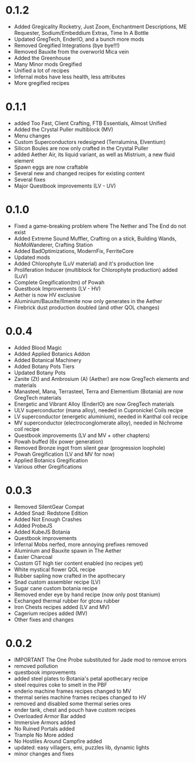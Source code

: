 # 0.1.2
- Added Gregicality Rocketry, Just Zoom, Enchantment Descriptions, ME Requester, Sodium/Embeddium Extras, Time In A Bottle
- Updated GregTech, EnderIO, and a bunch more mods
- Removed Gregified Integrations (bye bye!!!)
- Removed Bauxite from the overworld Mica vein
- Added the Greenhouse
- Many Minor mods Gregified
- Unified a lot of recipes
- Infernal mobs have less health, less attributes
- More gregified recipes

# 0.1.1
- added Too Fast, Client Crafting, FTB Essentials, Almost Unified
- Added the Crystal Puller multiblock (MV)
- Menu changes
- Custom Superconductors redesigned (Terralumina, Elventium)
- Silicon Boules are now only crafted in the Crystal Puller
- added Aether Air, its liquid variant, as well as Mistrium, a new fluid element
- Spawn eggs are now craftable
- Several new and changed recipes for existing content
- Several fixes
- Major Questbook improvements (LV - UV)

# 0.1.0
- Fixed a game-breaking problem where The Nether and The End do not exist
- Added Extreme Sound Muffler, Crafting on a stick, Building Wands, NoMoWanderer, Crafting Station
- Added BadOptimizations, ModernFix, FerriteCore
- Updated mods
- Added Chlorophyte (LuV material) and it's production line
- Proliferation Inducer (multiblock for Chlorophyte production) added (LuV)
- Complete Gregification(tm) of Powah
- Questbook Improvements (LV - HV)
- Aether is now HV exclusive
- Aluminium/Bauxite/Ilmenite now only generates in the Aether
- Firebrick dust production doubled (and other QOL changes)

# 0.0.4
- Added Blood Magic
- Added Applied Botanics Addon
- Added Botanical Machinery
- Added Botany Pots Tiers
- Updated Botany Pots
- Zanite (Zt) and Ambrosium (A) (Aether) are now GregTech elements and materials
- Manasteel, Mana, Terrasteel, Terra and Elementium (Botania) are now GregTech materials
- Energetic and Vibrant Alloy (EnderIO) are now GregTech materials
- ULV superconductor (mana alloy), needed in Cupronickel Coils recipe
- LV superconductor (energetic aluminium), needed in Kanthal coil recipe
- MV superconductor (electroconglomerate alloy), needed in Nichrome coil recipe
- Questbook improvements (LV and MV + other chapters)
- Powah buffed (6x power generation)
- Removed Bronze ingot from silent gear (progression loophole)
- Powah Gregification (LV and MV for now)
- Applied Botanics Gregification
- Various other Gregifications

# 0.0.3
- Removed SilentGear Compat
- Added Snad: Redstone Edition
- Added Not Enough Crashes
- Added ProbeJS
- Added KubeJS Botania
- Questbook improvements
- Infernal Mobs nerfed, more annoying prefixes removed
- Aluminium and Bauxite spawn in The Aether
- Easier Charcoal
- Custom GT high tier content enabled (no recipes yet)
- White mystical flower QOL recipe
- Rubber sapling now crafted in the apothecary
- Snad custom assembler recipe (LV)
- Sugar cane custom botania recipe
- Removed ender eye by hand recipe (now only post titanium)
- Exchanged thermal rubber for gtceu rubber
- Iron Chests recipes added (LV and MV)
- Cagerium recipes added (MV)
- Other fixes and changes

# 0.0.2
- IMPORTANT The One Probe substituted for Jade mod to remove errors
- removed pollution
- questbook improvements
- added steel plates to Botania's petal apothecary recipe
- steel requires coke to smelt in the PBF
- enderio machine frames recipes changed to MV
- thermal series machine frames recipes changed to HV
- removed and disabled some thermal series ores 
- ender tank, chest and pouch have custom recipes
- Overloaded Armor Bar added
- Immersive Armors added
- No Ruined Portals added
- Trample No More added
- No Hostiles Around Campfire added
- updated: easy villagers, emi, puzzles lib, dynamic lights
- minor changes and fixes